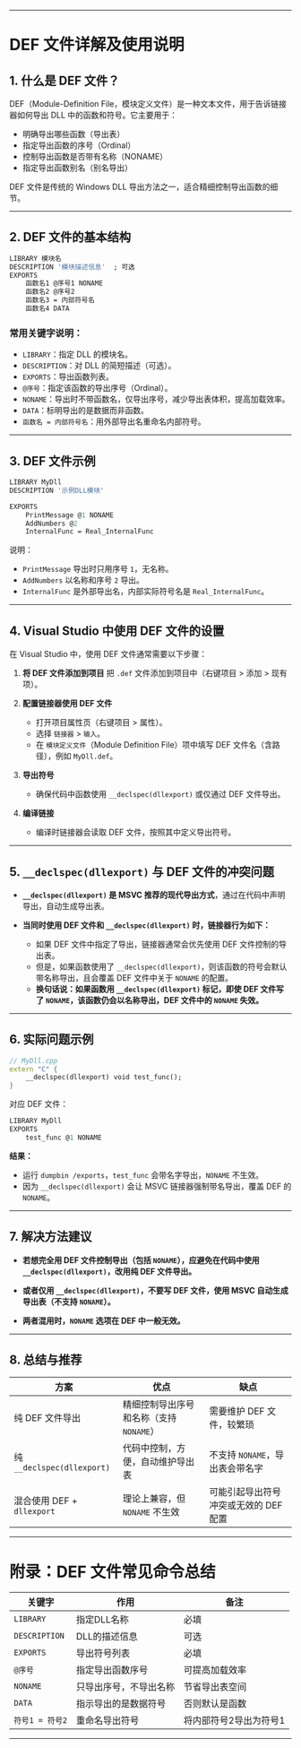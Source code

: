 

---

# DEF 文件详解及使用说明

## 1. 什么是 DEF 文件？

DEF（Module-Definition File，模块定义文件）是一种文本文件，用于告诉链接器如何导出 DLL 中的函数和符号。它主要用于：

* 明确导出哪些函数（导出表）
* 指定导出函数的序号（Ordinal）
* 控制导出函数是否带有名称（NONAME）
* 指定导出函数别名（别名导出）

DEF 文件是传统的 Windows DLL 导出方法之一，适合精细控制导出函数的细节。

---

## 2. DEF 文件的基本结构

```def
LIBRARY 模块名
DESCRIPTION '模块描述信息'  ; 可选
EXPORTS
    函数名1 @序号1 NONAME
    函数名2 @序号2
    函数名3 = 内部符号名
    函数名4 DATA
```

### 常用关键字说明：

* `LIBRARY`：指定 DLL 的模块名。
* `DESCRIPTION`：对 DLL 的简短描述（可选）。
* `EXPORTS`：导出函数列表。
* `@序号`：指定该函数的导出序号（Ordinal）。
* `NONAME`：导出时不带函数名，仅导出序号，减少导出表体积，提高加载效率。
* `DATA`：标明导出的是数据而非函数。
* `函数名 = 内部符号名`：用外部导出名重命名内部符号。

---

## 3. DEF 文件示例

```def
LIBRARY MyDll
DESCRIPTION '示例DLL模块'

EXPORTS
    PrintMessage @1 NONAME
    AddNumbers @2
    InternalFunc = Real_InternalFunc
```

说明：

* `PrintMessage` 导出时只用序号 `1`，无名称。
* `AddNumbers` 以名称和序号 `2` 导出。
* `InternalFunc` 是外部导出名，内部实际符号名是 `Real_InternalFunc`。

---

## 4. Visual Studio 中使用 DEF 文件的设置

在 Visual Studio 中，使用 DEF 文件通常需要以下步骤：

1. **将 DEF 文件添加到项目**
   把 `.def` 文件添加到项目中（右键项目 > 添加 > 现有项）。

2. **配置链接器使用 DEF 文件**

   * 打开项目属性页（右键项目 > 属性）。
   * 选择 `链接器` > `输入`。
   * 在 `模块定义文件`（Module Definition File）项中填写 DEF 文件名（含路径），例如 `MyDll.def`。

3. **导出符号**

   * 确保代码中函数使用 `__declspec(dllexport)` 或仅通过 DEF 文件导出。

4. **编译链接**

   * 编译时链接器会读取 DEF 文件，按照其中定义导出符号。

---

## 5. `__declspec(dllexport)` 与 DEF 文件的冲突问题

* **`__declspec(dllexport)` 是 MSVC 推荐的现代导出方式**，通过在代码中声明导出，自动生成导出表。

* **当同时使用 DEF 文件和 `__declspec(dllexport)` 时，链接器行为如下：**

  * 如果 DEF 文件中指定了导出，链接器通常会优先使用 DEF 文件控制的导出表。
  * 但是，如果函数使用了 `__declspec(dllexport)`，则该函数的符号会默认带名称导出，且会覆盖 DEF 文件中关于 `NONAME` 的配置。
  * **换句话说：如果函数用 `__declspec(dllexport)` 标记，即使 DEF 文件写了 `NONAME`，该函数仍会以名称导出，DEF 文件中的 `NONAME` 失效。**

---

## 6. 实际问题示例

```cpp
// MyDll.cpp
extern "C" {
    __declspec(dllexport) void test_func();
}
```

对应 DEF 文件：

```def
LIBRARY MyDll
EXPORTS
    test_func @1 NONAME
```

**结果：**

* 运行 `dumpbin /exports`，`test_func` 会带名字导出，`NONAME` 不生效。
* 因为 `__declspec(dllexport)` 会让 MSVC 链接器强制带名导出，覆盖 DEF 的 `NONAME`。

---

## 7. 解决方法建议

* **若想完全用 DEF 文件控制导出（包括 `NONAME`），应避免在代码中使用 `__declspec(dllexport)`，改用纯 DEF 文件导出。**

* **或者仅用 `__declspec(dllexport)`，不要写 DEF 文件，使用 MSVC 自动生成导出表（不支持 `NONAME`）。**

* **两者混用时，`NONAME` 选项在 DEF 中一般无效。**

---

## 8. 总结与推荐

| 方案                        | 优点                       | 缺点                    |
| ------------------------- | ------------------------ | --------------------- |
| 纯 DEF 文件导出                | 精细控制导出序号和名称（支持 `NONAME`） | 需要维护 DEF 文件，较繁琐       |
| 纯 `__declspec(dllexport)` | 代码中控制，方便，自动维护导出表         | 不支持 `NONAME`，导出表会带名字  |
| 混合使用 DEF + `dllexport`    | 理论上兼容，但 `NONAME` 不生效     | 可能引起导出符号冲突或无效的 DEF 配置 |

---

# 附录：DEF 文件常见命令总结

| 关键字           | 作用          | 备注           |
| ------------- | ----------- | ------------ |
| `LIBRARY`     | 指定DLL名称     | 必填           |
| `DESCRIPTION` | DLL的描述信息    | 可选           |
| `EXPORTS`     | 导出符号列表      | 必填           |
| `@序号`         | 指定导出函数序号    | 可提高加载效率      |
| `NONAME`      | 只导出序号，不导出名称 | 节省导出表空间      |
| `DATA`        | 指示导出的是数据符号  | 否则默认是函数      |
| `符号1 = 符号2`   | 重命名导出符号     | 将内部符号2导出为符号1 |

---
